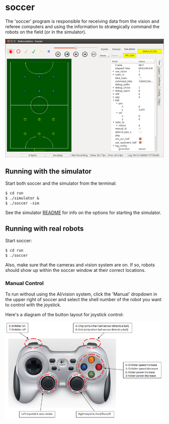 
# soccer

The 'soccer' program is responsible for receiving data from the vision and referee computers and using the information to strategically command the robots on the field (or in the simulator).

![Screenshot of the 'soccer' program](../doc/images/soccer.png "Soccer")


## Running with the simulator

Start both soccer and the simulator from the terminal:

```
$ cd run
$ ./simulator &
$ ./soccer -sim
```

See the simulator [README](../simulator/README.md) for info on the options for starting the simulator.


## Running with real robots

Start soccer:

```
$ cd run
$ ./soccer
```

Also, make sure that the cameras and vision system are on.  If so, robots should show up within the soccer window at their correct locations.


### Manual Control

To run without using the AI/vision system, click the 'Manual' dropdown in the upper right of soccer and select the shell number of the robot you want to control with the joystick.

Here's a diagram of the button layout for joystick control:

![Joystick](../doc/images/joystick-layout.png "Joystick Controls")
